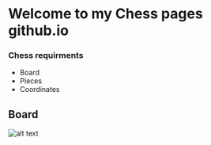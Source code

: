 # Welcome to my Chess pages github.io
### Chess requirments 
- Board
- Pieces
- Coordinates

## Board

![alt text](https://i.etsystatic.com/30637172/c/1440/1144/0/609/il/055193/3409762512/il_340x270.3409762512_jib8.jpg)
